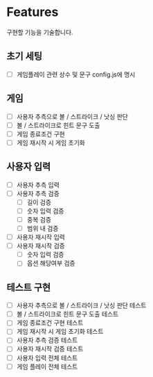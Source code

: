 # Features
구현할 기능을 기술합니다.

## 초기 세팅
- [ ] 게임플레이 관련 상수 및 문구 config.js에 명시

## 게임

- [ ] 사용자 추측으로 볼 / 스트라이크 / 낫싱 판단
- [ ] 볼 / 스트라이크로 힌트 문구 도출
- [ ] 게임 종료조건 구현
- [ ] 게임 재시작 시 게임 초기화

## 사용자 입력

- [ ] 사용자 추측 입력
- [ ] 사용자 추측 검증
  - [ ] 길이 검증
  - [ ] 숫자 입력 검증
  - [ ] 중복 검증
  - [ ] 범위 내 검증
- [ ] 사용자 재시작 입력
- [ ] 사용자 재시작 검증
  - [ ] 숫자 입력 검증
  - [ ] 옵션 해당여부 검증

## 테스트 구현

- [ ] 사용자 추측으로 볼 / 스트라이크 / 낫싱 판단 테스트
- [ ] 볼 / 스트라이크로 힌트 문구 도출 테스트
- [ ] 게임 종료조건 구현 테스트
- [ ] 게임 재시작 시 게임 초기화 테스트
- [ ] 사용자 추측 검증 테스트
- [ ] 사용자 재시작 검증 테스트
- [ ] 사용자 입력 전체 테스트
- [ ] 게임 플레이 전체 테스트
